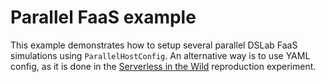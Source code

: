# Parallel FaaS example
This example demonstrates how to setup several parallel DSLab FaaS simulations using `ParallelHostConfig`. An alternative way is to use YAML config, as it is done in the [Serverless in the Wild](../serverless-in-the-wild) reproduction experiment.

